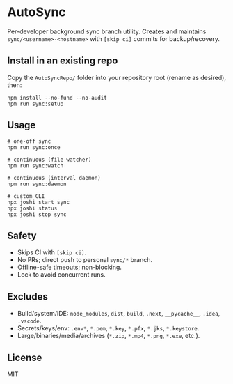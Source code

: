 # AutoSync

Per-developer background sync branch utility. Creates and maintains `sync/<username>-<hostname>` with `[skip ci]` commits for backup/recovery.

## Install in an existing repo
Copy the `AutoSyncRepo/` folder into your repository root (rename as desired), then:
```
npm install --no-fund --no-audit
npm run sync:setup
```

## Usage
```
# one-off sync
npm run sync:once

# continuous (file watcher)
npm run sync:watch

# continuous (interval daemon)
npm run sync:daemon

# custom CLI
npx joshi start sync
npx joshi status
npx joshi stop sync
```

## Safety
- Skips CI with `[skip ci]`.
- No PRs; direct push to personal `sync/*` branch.
- Offline-safe timeouts; non-blocking.
- Lock to avoid concurrent runs.

## Excludes
- Build/system/IDE: `node_modules`, `dist`, `build`, `.next`, `__pycache__`, `.idea`, `.vscode`.
- Secrets/keys/env: `.env*`, `*.pem`, `*.key`, `*.pfx`, `*.jks`, `*.keystore`.
- Large/binaries/media/archives (`*.zip`, `*.mp4`, `*.png`, `*.exe`, etc.).

## License
MIT


